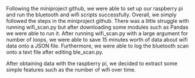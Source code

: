 Following the miniproject github, we were able to set up our raspberry pi and run the bluetooth and wifi scripts successfully. 
Overall, we simply followed the steps in the miniproject github. There was a little struggle with running wifi_scan.py but after downloading some modules such as Pandas we were able to run it. After running wifi_scan.py with a large argument for number of loops, we were able to save 15 minutes worth of data about wifi data onto a JSON file. Furthermore, we were able to log the bluetooth scan onto a text file after editing ble_scan.py.

After obtaining data with the raspberry pi, we decided to extract some simple features such as the number of wifi over time.
